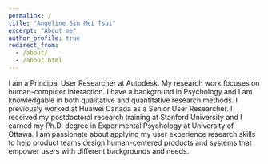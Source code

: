 ```yaml
---
permalink: /
title: "Angeline Sin Mei Tsui"
excerpt: "About me"
author_profile: true
redirect_from: 
  - /about/
  - /about.html
---
```


I am a Principal User Researcher at Autodesk. My research work focuses on human-computer interaction. I have a background in Psychology and I am knowledgable in both qualitative and quantitative research methods. I previously worked at Huawei Canada as a Senior User Researcher. I received my postdoctoral research training at Stanford University and I earned my Ph.D. degree in Experimental Psychology at University of Ottawa. I am passionate about applying my user experience research skills to help product teams design human-centered products and systems that empower users with different backgrounds and needs. 